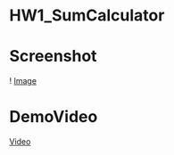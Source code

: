 # HW1_SumCalculator

# Screenshot

! [Image](https://github.com/SophiaAthena/HW1_SumCalculator/assets/147653452/ffcf6c1e-2d29-43a0-940f-c85632bf8250)

# DemoVideo

[Video](https://github.com/SophiaAthena/HW1_SumCalculator/assets/147653452/4b5d6cad-0f15-4bd4-a784-0b1660adf2ee)